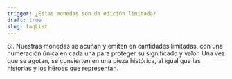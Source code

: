 ```yaml
---
trigger: ¿Estas monedas son de edición limitada?
draft: true
slug: faqList
---
```


Sí. Nuestras monedas se acuñan y emiten en cantidades limitadas, con una numeración única en cada una para proteger su significado y valor. Una vez que se agotan, se convierten en una pieza histórica, al igual que las historias y los héroes que representan.